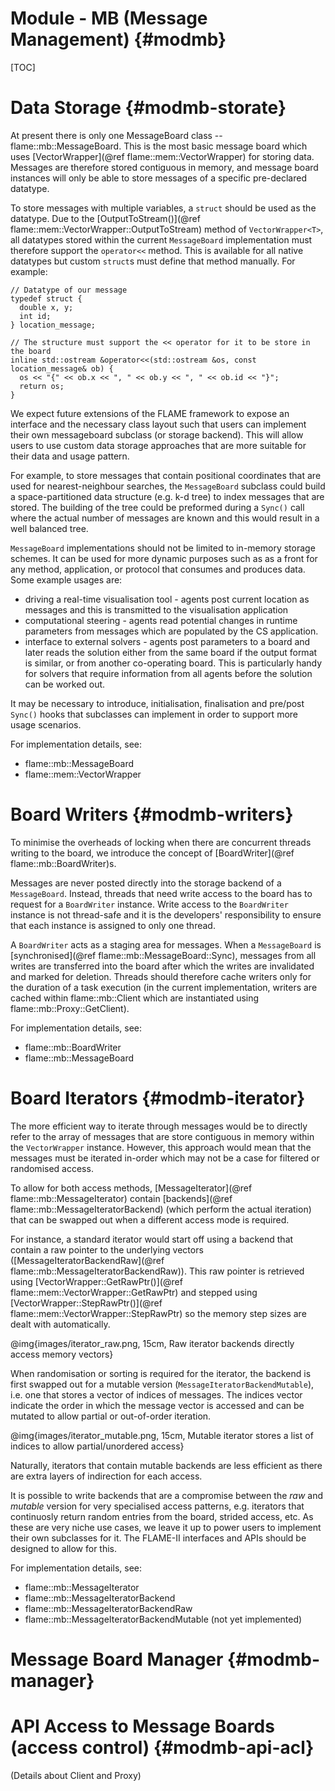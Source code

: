 Module - MB (Message Management) {#modmb}
==================================

[TOC]

Data Storage {#modmb-storate}
============

At present there is only one MessageBoard class -- flame::mb::MessageBoard.
This is the most basic message board which uses [VectorWrapper](@ref flame::mem::VectorWrapper)
for storing data. Messages are therefore stored contiguous in memory, and message board 
instances will only be able to store messages of a specific pre-declared datatype.

To store messages with multiple variables, a `struct` should be used as the datatype.
Due to the [OutputToStream()](@ref flame::mem::VectorWrapper::OutputToStream) method
of `VectorWrapper<T>`, all datatypes stored within the current `MessageBoard` implementation
must therefore support the `operator<<` method.  This is available for all native 
datatypes but custom `struct`s must define that method manually. For example:

    // Datatype of our message
    typedef struct {
      double x, y;
      int id;
    } location_message;

    // The structure must support the << operator for it to be store in the board
    inline std::ostream &operator<<(std::ostream &os, const location_message& ob) {
      os << "{" << ob.x << ", " << ob.y << ", " << ob.id << "}";
      return os;
    }


We expect future extensions of the FLAME framework to expose an interface and 
the necessary class layout such that users can implement their own messageboard subclass 
(or storage backend). This will allow users to use custom data storage approaches that 
are more suitable for their data and usage pattern. 

For example, to store messages that contain positional coordinates that are used for
nearest-neighbour searches, the `MessageBoard` subclass could build a space-partitioned
data structure (e.g. k-d tree) to index messages that are stored. The building of the 
tree could be preformed during a `Sync()` call where the actual number of messages are
known and this would result in a well balanced tree.

`MessageBoard` implementations should not be limited to in-memory storage schemes. It 
can be used for more dynamic purposes such as as a front for any method, application,
or protocol that consumes and produces data. Some example usages are:

 * driving a real-time visualisation tool - agents post current location as messages and
   this is transmitted to the visualisation application
 * computational steering - agents read potential changes in runtime parameters from 
   messages which are populated by the CS application.
 * interface to external solvers - agents post parameters to a board and later reads the
   solution either from the same board if the output format is similar, or from another
   co-operating board. This is particularly handy for solvers that require information
   from all agents before the solution can be worked out.

It may be necessary to introduce, initialisation, finalisation and  pre/post `Sync()` 
hooks that subclasses can implement in order to support more usage scenarios.

For implementation details, see:
 * flame::mb::MessageBoard
 * flame::mem::VectorWrapper


Board Writers {#modmb-writers}
=============

To minimise the overheads of locking when there are concurrent threads writing to the
board, we introduce the concept of [BoardWriter](@ref flame::mb::BoardWriter)s. 

Messages are never posted directly into the storage backend of a `MessageBoard`. Instead,
threads that need write access to the board has to request for a 
`BoardWriter` instance. Write access to the `BoardWriter` instance is not thread-safe
and it is the developers' responsibility to ensure that each instance is assigned to
only one thread.

A `BoardWriter` acts as a staging area for messages. When a `MessageBoard` is 
[synchronised](@ref flame::mb::MessageBoard::Sync), messages from all writes are 
transferred into the board after which the writes are invalidated and marked for 
deletion. Threads should therefore cache writers only for the duration of a task 
execution (in the current implementation, writers are cached within 
flame::mb::Client which are instantiated using flame::mb::Proxy::GetClient).

For implementation details, see:
 * flame::mb::BoardWriter
 * flame::mb::MessageBoard
 
Board Iterators {#modmb-iterator}
===============

The more efficient way to iterate through messages would be to directly refer to the
array of messages that are store contiguous in memory within the `VectorWrapper` instance.
However, this approach would mean that the messages must be iterated in-order which may
not be a case for filtered or randomised access.

To allow for both access methods, [MessageIterator](@ref flame::mb::MessageIterator) 
contain [backends](@ref flame::mb::MessageIteratorBackend) 
(which perform the actual iteration) that can be swapped out when a different access mode 
is required. 

For instance, a standard iterator would start off using a backend that contain a raw 
pointer to the underlying vectors 
([MessageIteratorBackendRaw](@ref flame::mb::MessageIteratorBackendRaw)). 
This raw pointer is retrieved using 
[VectorWrapper::GetRawPtr()](@ref flame::mem::VectorWrapper::GetRawPtr) and 
stepped using [VectorWrapper::StepRawPtr()](@ref flame::mem::VectorWrapper::StepRawPtr)
so the memory step sizes are dealt with automatically.

@img{images/iterator_raw.png, 15cm, Raw iterator backends directly access memory vectors}

When randomisation or sorting is required for the iterator, the backend is
first swapped out for a mutable version (`MessageIteratorBackendMutable`), i.e. one that
stores a vector of indices of messages. The indices vector indicate the order in which
the message vector is accessed and can be mutated to allow partial or out-of-order iteration.

@img{images/iterator_mutable.png, 15cm, Mutable iterator stores a list of indices to allow partial/unordered access}

Naturally, iterators that contain mutable backends are less efficient as there are extra
layers of indirection for each access.

It is possible to write backends that are a compromise between the *raw* and *mutable*
version for very specialised access patterns, e.g. iterators that continuosly return
random entries from the board, strided access, etc. As these are very niche use cases,
we leave it up to power users to implement their own subclasses for it. The FLAME-II
interfaces and APIs should be designed to allow for this.

For implementation details, see:
 * flame::mb::MessageIterator
 * flame::mb::MessageIteratorBackend
 * flame::mb::MessageIteratorBackendRaw
 * flame::mb::MessageIteratorBackendMutable (not yet implemented)
 
Message Board Manager {#modmb-manager}
=====================


API Access to Message Boards (access control) {#modmb-api-acl}
=============================================

(Details about Client and Proxy) 